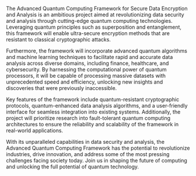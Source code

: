 The Advanced Quantum Computing Framework for Secure Data Encryption and Analysis is an ambitious project aimed at revolutionizing data security and analysis through cutting-edge quantum computing technologies. Leveraging quantum principles such as superposition and entanglement, this framework will enable ultra-secure encryption methods that are resistant to classical cryptographic attacks.

Furthermore, the framework will incorporate advanced quantum algorithms and machine learning techniques to facilitate rapid and accurate data analysis across diverse domains, including finance, healthcare, and cybersecurity. By harnessing the computational power of quantum processors, it will be capable of processing massive datasets with unprecedented speed and efficiency, unlocking new insights and discoveries that were previously inaccessible.

Key features of the framework include quantum-resistant cryptographic protocols, quantum-enhanced data analysis algorithms, and a user-friendly interface for seamless integration into existing systems. Additionally, the project will prioritize research into fault-tolerant quantum computing architectures to ensure the reliability and scalability of the framework in real-world applications.

With its unparalleled capabilities in data security and analysis, the Advanced Quantum Computing Framework has the potential to revolutionize industries, drive innovation, and address some of the most pressing challenges facing society today. Join us in shaping the future of computing and unlocking the full potential of quantum technology.